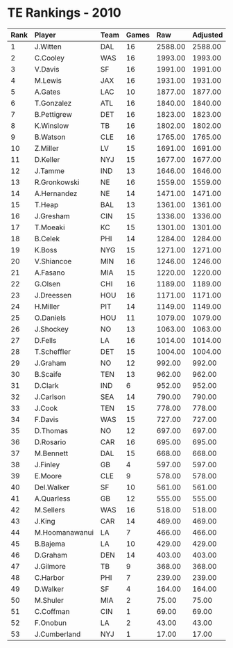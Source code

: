 # TE Rankings - 2010

| Rank | Player         | Team | Games | Raw     | Adjusted | Difficulty | Avg/Game | Typical | Consistency | Trend    |
| :----| :--------------| :----| :-----| :-------| :--------| :----------| :--------| :-------| :-----------| :--------|
| 1    | J.Witten       | DAL  | 16    | 2588.00 | 2588.00  | 1.000      | 161.75   | 170.50  | 9/0/7       | +140.5%  |
| 2    | C.Cooley       | WAS  | 16    | 1993.00 | 1993.00  | 1.000      | 124.56   | 134.00  | 9/1/6       | +54.9%   |
| 3    | V.Davis        | SF   | 16    | 1991.00 | 1991.00  | 1.000      | 124.44   | 122.50  | 6/0/10      | +157.5%  |
| 4    | M.Lewis        | JAX  | 16    | 1931.00 | 1931.00  | 1.000      | 120.69   | 121.00  | 8/0/8       | +87.4%   |
| 5    | A.Gates        | LAC  | 10    | 1877.00 | 1877.00  | 1.000      | 187.70   | 190.50  | 3/2/5       | INACTIVE |
| 6    | T.Gonzalez     | ATL  | 16    | 1840.00 | 1840.00  | 1.000      | 115.00   | 122.00  | 9/0/7       | +137.6%  |
| 7    | B.Pettigrew    | DET  | 16    | 1823.00 | 1823.00  | 1.000      | 113.94   | 127.50  | 9/2/5       | +117.0%  |
| 8    | K.Winslow      | TB   | 16    | 1802.00 | 1802.00  | 1.000      | 112.62   | 108.50  | 8/0/8       | +131.9%  |
| 9    | B.Watson       | CLE  | 16    | 1765.00 | 1765.00  | 1.000      | 110.31   | 109.50  | 7/2/7       | +228.4%  |
| 10   | Z.Miller       | LV   | 15    | 1691.00 | 1691.00  | 1.000      | 112.73   | 109.50  | 9/0/6       | +237.7%  |
| 11   | D.Keller       | NYJ  | 15    | 1677.00 | 1677.00  | 1.000      | 111.80   | 108.50  | 9/1/5       | +176.6%  |
| 12   | J.Tamme        | IND  | 13    | 1646.00 | 1646.00  | 1.000      | 126.62   | 136.00  | 6/0/7       | +294.2%  |
| 13   | R.Gronkowski   | NE   | 16    | 1559.00 | 1559.00  | 1.000      | 97.44    | 93.00   | 9/0/7       | +392.8%  |
| 14   | A.Hernandez    | NE   | 14    | 1471.00 | 1471.00  | 1.000      | 105.07   | 104.00  | 7/0/7       | +217.9%  |
| 15   | T.Heap         | BAL  | 13    | 1361.00 | 1361.00  | 1.000      | 104.69   | 113.50  | 7/0/6       | +156.4%  |
| 16   | J.Gresham      | CIN  | 15    | 1336.00 | 1336.00  | 1.000      | 89.07    | 89.00   | 9/1/5       | +187.2%  |
| 17   | T.Moeaki       | KC   | 15    | 1301.00 | 1301.00  | 1.000      | 86.73    | 87.50   | 8/0/7       | +111.3%  |
| 18   | B.Celek        | PHI  | 14    | 1284.00 | 1284.00  | 1.000      | 91.71    | 93.00   | 6/1/7       | +225.2%  |
| 19   | K.Boss         | NYG  | 15    | 1271.00 | 1271.00  | 1.000      | 84.73    | 83.50   | 8/1/6       | +250.3%  |
| 20   | V.Shiancoe     | MIN  | 16    | 1246.00 | 1246.00  | 1.000      | 77.88    | 77.00   | 9/0/7       | +226.7%  |
| 21   | A.Fasano       | MIA  | 15    | 1220.00 | 1220.00  | 1.000      | 81.33    | 74.00   | 6/1/8       | +156.9%  |
| 22   | G.Olsen        | CHI  | 16    | 1189.00 | 1189.00  | 1.000      | 74.31    | 62.50   | 5/0/11      | +196.3%  |
| 23   | J.Dreessen     | HOU  | 16    | 1171.00 | 1171.00  | 1.000      | 73.19    | 78.00   | 10/0/6      | +382.6%  |
| 24   | H.Miller       | PIT  | 14    | 1149.00 | 1149.00  | 1.000      | 82.07    | 93.50   | 9/0/5       | +125.5%  |
| 25   | O.Daniels      | HOU  | 11    | 1079.00 | 1079.00  | 1.000      | 98.09    | 94.50   | 6/1/4       | +273.1%  |
| 26   | J.Shockey      | NO   | 13    | 1063.00 | 1063.00  | 1.000      | 81.77    | 66.00   | 5/2/6       | +110.1%  |
| 27   | D.Fells        | LA   | 16    | 1014.00 | 1014.00  | 1.000      | 63.38    | 63.00   | 8/2/6       | +120.9%  |
| 28   | T.Scheffler    | DET  | 15    | 1004.00 | 1004.00  | 1.000      | 66.93    | 68.50   | 9/0/6       | +365.0%  |
| 29   | J.Graham       | NO   | 12    | 992.00  | 992.00   | 1.000      | 82.67    | 83.50   | 5/2/5       | +259.3%  |
| 30   | B.Scaife       | TEN  | 13    | 962.00  | 962.00   | 1.000      | 74.00    | 81.50   | 8/0/5       | INACTIVE |
| 31   | D.Clark        | IND  | 6     | 952.00  | 952.00   | 1.000      | 158.67   | 156.00  | 3/0/3       | INACTIVE |
| 32   | J.Carlson      | SEA  | 14    | 790.00  | 790.00   | 1.000      | 56.43    | 52.00   | 8/1/5       | +254.0%  |
| 33   | J.Cook         | TEN  | 15    | 778.00  | 778.00   | 1.000      | 51.87    | 48.50   | 9/1/5       | +1558.0% |
| 34   | F.Davis        | WAS  | 15    | 727.00  | 727.00   | 1.000      | 48.47    | 45.50   | 7/0/8       | +468.3%  |
| 35   | D.Thomas       | NO   | 12    | 697.00  | 697.00   | 1.000      | 58.08    | 63.50   | 8/0/4       | INACTIVE |
| 36   | D.Rosario      | CAR  | 16    | 695.00  | 695.00   | 1.000      | 43.44    | 45.50   | 11/0/5      | +137.4%  |
| 37   | M.Bennett      | DAL  | 15    | 668.00  | 668.00   | 1.000      | 44.53    | 38.50   | 6/0/9       | +239.1%  |
| 38   | J.Finley       | GB   | 4     | 597.00  | 597.00   | 1.000      | 149.25   | 173.50  | 3/0/1       | INACTIVE |
| 39   | E.Moore        | CLE  | 9     | 578.00  | 578.00   | 1.000      | 64.22    | 65.00   | 5/0/4       | INACTIVE |
| 40   | Del.Walker     | SF   | 10    | 561.00  | 561.00   | 1.000      | 56.10    | 48.00   | 4/1/5       | INACTIVE |
| 41   | A.Quarless     | GB   | 12    | 555.00  | 555.00   | 1.000      | 46.25    | 54.50   | 8/0/4       | +366.3%  |
| 42   | M.Sellers      | WAS  | 16    | 518.00  | 518.00   | 1.000      | 32.38    | 30.50   | 7/1/8       | +192.4%  |
| 43   | J.King         | CAR  | 14    | 469.00  | 469.00   | 1.000      | 33.50    | 34.50   | 8/0/6       | +288.5%  |
| 44   | M.Hoomanawanui | LA   | 7     | 466.00  | 466.00   | 1.000      | 66.57    | 58.00   | 4/0/3       | INACTIVE |
| 45   | B.Bajema       | LA   | 10    | 429.00  | 429.00   | 1.000      | 42.90    | 35.00   | 6/0/4       | +959.5%  |
| 46   | D.Graham       | DEN  | 14    | 403.00  | 403.00   | 1.000      | 28.79    | 22.50   | 5/0/9       | +268.6%  |
| 47   | J.Gilmore      | TB   | 9     | 368.00  | 368.00   | 1.000      | 40.89    | 36.00   | 5/0/4       | +162.3%  |
| 48   | C.Harbor       | PHI  | 7     | 239.00  | 239.00   | 1.000      | 34.14    | 32.00   | 4/0/3       | +1020.0% |
| 49   | D.Walker       | SF   | 4     | 164.00  | 164.00   | 1.000      | 41.00    | 43.50   | 2/0/2       | N/A      |
| 50   | M.Shuler       | MIA  | 2     | 75.00   | 75.00    | 1.000      | 37.50    | 37.50   | 1/0/1       | N/A      |
| 51   | C.Coffman      | CIN  | 1     | 69.00   | 69.00    | 1.000      | 69.00    | 69.00   | 0/1/0       | N/A      |
| 52   | F.Onobun       | LA   | 2     | 43.00   | 43.00    | 1.000      | 21.50    | 21.50   | 1/0/1       | INACTIVE |
| 53   | J.Cumberland   | NYJ  | 1     | 17.00   | 17.00    | 1.000      | 17.00    | 17.00   | 0/1/0       | N/A      |

